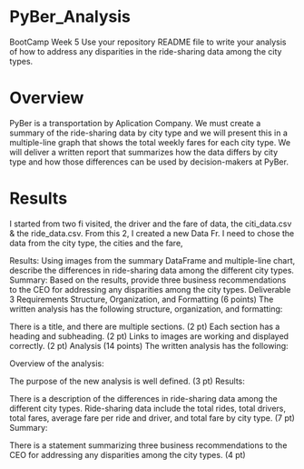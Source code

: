 # PyBer_Analysis
BootCamp Week 5
Use your repository README file to write your analysis of how to address any disparities in the ride-sharing data among the city types.
# Overview
PyBer is a transportation by Aplication Company. We must create a summary of the ride-sharing data by city type and we will present this in a  multiple-line graph that shows the total weekly fares for each city type. We will deliver a  written report that summarizes how the data differs by city type and how those differences can be used by decision-makers at PyBer.

# Results
I started from two fi visited, the driver and the fare of data, the citi_data.csv & the ride_data.csv. From this 2, I created a new Data Fr. I need to chose the data from the city type, the cities and the fare, 

Results: Using images from the summary DataFrame and multiple-line chart, describe the differences in ride-sharing data among the different city types.
Summary: Based on the results, provide three business recommendations to the CEO for addressing any disparities among the city types.
Deliverable 3 Requirements
Structure, Organization, and Formatting (6 points)
The written analysis has the following structure, organization, and formatting:

There is a title, and there are multiple sections. (2 pt)
Each section has a heading and subheading. (2 pt)
Links to images are working and displayed correctly. (2 pt)
Analysis (14 points)
The written analysis has the following:

Overview of the analysis:

The purpose of the new analysis is well defined. (3 pt)
Results:

There is a description of the differences in ride-sharing data among the different city types. Ride-sharing data include the total rides, total drivers, total fares, average fare per ride and driver, and total fare by city type. (7 pt)
Summary:

There is a statement summarizing three business recommendations to the CEO for addressing any disparities among the city types. (4 pt)
